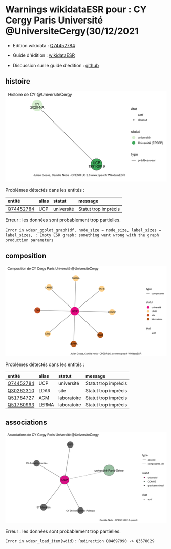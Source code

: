 Warnings wikidataESR pour : CY Cergy Paris Université @UniversiteCergy(30/12/2021
================

- Edition wikidata : [Q74452784](https://www.wikidata.org/wiki/Q74452784)
- Guide d'édition : [wikidataESR](https://github.com/cpesr/wikidataESR/)

- Discussion sur le guide d'édition : [github](https://github.com/cpesr/wikidataESR/issues)



## histoire 

![Graphique non généré](Q74452784-histoire.png) 

Problèmes détectés dans les entités :

|entité                                               |alias |statut     |message              |
|:----------------------------------------------------|:-----|:----------|:--------------------|
|[Q74452784](https://www.wikidata.org/wiki/Q74452784) |UCP   |université |Statut trop imprécis |

 


Erreur : les données sont probablement trop partielles.
```
Error in wdesr_ggplot_graph(df, node_size = node_size, label_sizes = label_sizes, : Empty ESR graph: something went wrong with the graph production parameters

``` 



## composition 

![Graphique non généré](Q74452784-composition.png) 

Problèmes détectés dans les entités :

|entité                                               |alias |statut      |message              |
|:----------------------------------------------------|:-----|:-----------|:--------------------|
|[Q74452784](https://www.wikidata.org/wiki/Q74452784) |UCP   |université  |Statut trop imprécis |
|[Q30262310](https://www.wikidata.org/wiki/Q30262310) |LDAR  |site        |Statut trop imprécis |
|[Q51784727](https://www.wikidata.org/wiki/Q51784727) |AGM   |laboratoire |Statut trop imprécis |
|[Q51780993](https://www.wikidata.org/wiki/Q51780993) |LERMA |laboratoire |Statut trop imprécis |

 



## associations 

![Graphique non généré](Q74452784-associations.png) 


Erreur : les données sont probablement trop partielles.
```
Error in wdesr_load_item(wdid): Redirection Q84697990 -> Q3578029

``` 


